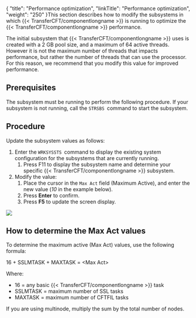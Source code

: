 {
    "title": "Performance optimization",
    "linkTitle": "Performance optimization",
    "weight": "250"
}This section describes how to modify the subsystems in which {{< TransferCFT/componentlongname  >}} is running to optimize the {{< TransferCFT/componentlongname  >}} performance.

The initial subsystem that {{< TransferCFT/componentlongname  >}} uses is created with a 2 GB pool size, and a maximum of 64 active threads. However it is not the maximum number of threads that impacts performance, but rather the number of threads that can use the processor. For this reason, we recommend  that you modify this value for improved performance.

## Prerequisites

The subsystem must be running to perform the following procedure. If your subsystem is not running, call the `STRSBS `command to start the subsystem.

## Procedure

Update the subsystem values as follows:

1.  Enter the `WRKSYSSTS `command to display the existing system configuration for the subsystems that are currently running.
    1.  Press F11 to display the subsystem name and determine your specific {{< TransferCFT/componentlongname >}} subsystem.
2.  Modify the value:
    1.  Place the cursor in the `Max Act` field (Maximum Active), and enter the new value (*10* in the example below).
    2.  Press **Enter** to confirm.
    3.  Press **F5** to update the screen display.

<img src="/Images/TransferCFT/ibmi_subsystems.png" class="mediumWidth" />

## How to determine the **Max Act** values

To determine the maximum active (Max Act) values, use the following formula:

16 + SSLMTASK + MAXTASK = &lt;Max Act>

Where:

-   16 = any basic {{< TransferCFT/componentlongname >}} task
-   SSLMTASK = maximum number of SSL tasks
-   MAXTASK = maximum number of CFTFIL tasks

If you are using multinode, multiply the sum by the total number of nodes.
